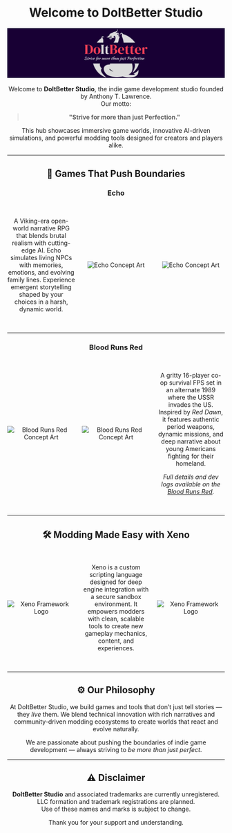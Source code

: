 <div style="text-align: center; margin: 2rem 0;">

# Welcome to DoItBetter Studio

<img src="logo.png" alt="DoItBetter Studio Logo" style="max-width: 100%; height: auto;" />

Welcome to **DoItBetter Studio**, the indie game development studio founded by Anthony T. Lawrence.  
Our motto:  
> **"Strive for more than just Perfection."** 

This hub showcases immersive game worlds, innovative AI-driven simulations, and powerful modding tools designed for creators and players alike.

---

## 🎨 Games That Push Boundaries

### Echo
<div style="display: grid; grid-template-columns: 1fr 1fr 1fr; gap: 1rem; align-items: center; margin: 2rem 0;">

A Viking-era open-world narrative RPG that blends brutal realism with cutting-edge AI. Echo simulates living NPCs with memories, emotions, and evolving family lines. Experience emergent storytelling shaped by your choices in a harsh, dynamic world.

![Echo Concept Art](echo.png)

![Echo Concept Art](echo.png)
</div>

---

### Blood Runs Red

<div style="display: grid; grid-template-columns: 1fr 1fr 1fr; gap: 1rem; align-items: center; margin: 2rem 0;">

![Blood Runs Red Concept Art](blood-art.png)

![Blood Runs Red Concept Art](blood-art.png)

<div>

A gritty 16-player co-op survival FPS set in an alternate 1989 where the USSR invades the US. Inspired by *Red Dawn*, it features authentic period weapons, dynamic missions, and deep narrative about young Americans fighting for their homeland.

*Full details and dev logs available on the <a href="#" data-file="BloodRunsRed.md">Blood Runs Red</a>.*
</div>

</div>

---

## 🛠 Modding Made Easy with Xeno

<div style="display: grid; grid-template-columns: 1fr 1fr 1fr; gap: 1rem; align-items: center; margin: 2rem 0;">

![Xeno Framework Logo](xeno-logo.png)  

Xeno is a custom scripting language designed for deep engine integration with a secure sandbox environment. It empowers modders with clean, scalable tools to create new gameplay mechanics, content, and experiences.

![Xeno Framework Logo](xeno-logo.png)  
</div>

---

## ⚙️ Our Philosophy

At DoItBetter Studio, we build games and tools that don’t just tell stories — they *live* them. We blend technical innovation with rich narratives and community-driven modding ecosystems to create worlds that react and evolve naturally.

We are passionate about pushing the boundaries of indie game development — always striving to *be more than just perfect*.

---

## ⚠️ Disclaimer

**DoItBetter Studio** and associated trademarks are currently unregistered.  
LLC formation and trademark registrations are planned.  
Use of these names and marks is subject to change.  

Thank you for your support and understanding.
</div>
